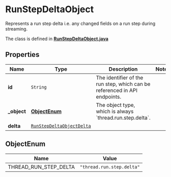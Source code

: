 

# RunStepDeltaObject

Represents a run step delta i.e. any changed fields on a run step during streaming. 

The class is defined in **[RunStepDeltaObject.java](../../src/main/java/org/openapitools/model/RunStepDeltaObject.java)**

## Properties

Name | Type | Description | Notes
------------ | ------------- | ------------- | -------------
**id** | `String` | The identifier of the run step, which can be referenced in API endpoints. | 
**_object** | [**ObjectEnum**](#ObjectEnum) | The object type, which is always &#x60;thread.run.step.delta&#x60;. | 
**delta** | [`RunStepDeltaObjectDelta`](RunStepDeltaObjectDelta.md) |  | 


## ObjectEnum

Name | Value
---- | -----
THREAD_RUN_STEP_DELTA | `"thread.run.step.delta"`



